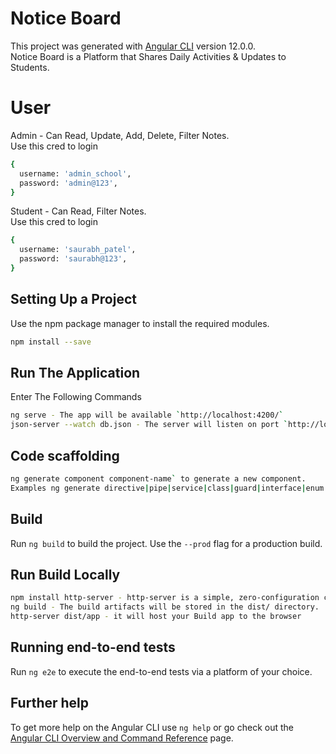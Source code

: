 
# Notice Board
This project was generated with [Angular CLI](https://github.com/angular/angular-cli) version 12.0.0. <br/>
Notice Board is a Platform that Shares Daily Activities & Updates to Students. 



# User
Admin - Can Read, Update, Add, Delete, Filter Notes. <br>
Use this cred to login
```bash
{
  username: 'admin_school',
  password: 'admin@123',
}
```

Student - Can Read, Filter Notes. <br>
Use this cred to login
```bash
{
  username: 'saurabh_patel',
  password: 'saurabh@123',
}
```



## Setting Up a Project

Use the npm package manager to install the required modules.

```bash
npm install --save
```
## Run The Application
Enter The Following Commands
```bash
ng serve - The app will be available `http://localhost:4200/`
json-server --watch db.json - The server will listen on port `http://localhost:3000/`
```


## Code scaffolding
```bash
ng generate component component-name` to generate a new component.
Examples ng generate directive|pipe|service|class|guard|interface|enum|module
```

## Build

Run `ng build` to build the project. Use the `--prod` flag for a production build.

## Run Build Locally
```bash
npm install http-server - http-server is a simple, zero-configuration command-line http server
ng build - The build artifacts will be stored in the dist/ directory.
http-server dist/app - it will host your Build app to the browser
```

## Running end-to-end tests

Run `ng e2e` to execute the end-to-end tests via a platform of your choice.

## Further help

To get more help on the Angular CLI use `ng help` or go check out the [Angular CLI Overview and Command Reference](https://angular.io/cli) page.
